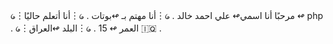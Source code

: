 ᥀︙مرحبًا أنا اسمي↫ علي احمد خالد .
᥀︙أنا مهتم بـ ↫بوتات .
᥀︙أنا أتعلم حاليًا ↫ php .
᥀︙العمر ↫ 15 .
᥀︙البلد ↫العراق 🇮🇶 .
